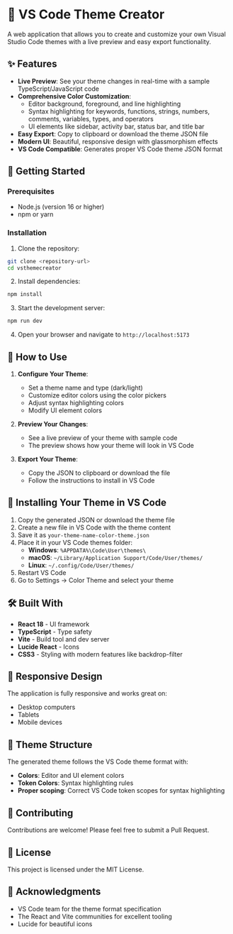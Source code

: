 # 🎨 VS Code Theme Creator

A web application that allows you to create and customize your own Visual Studio Code themes with a live preview and easy export functionality.

## ✨ Features

- **Live Preview**: See your theme changes in real-time with a sample TypeScript/JavaScript code
- **Comprehensive Color Customization**: 
  - Editor background, foreground, and line highlighting
  - Syntax highlighting for keywords, functions, strings, numbers, comments, variables, types, and operators
  - UI elements like sidebar, activity bar, status bar, and title bar
- **Easy Export**: Copy to clipboard or download the theme JSON file
- **Modern UI**: Beautiful, responsive design with glassmorphism effects
- **VS Code Compatible**: Generates proper VS Code theme JSON format

## 🚀 Getting Started

### Prerequisites

- Node.js (version 16 or higher)
- npm or yarn

### Installation

1. Clone the repository:
```bash
git clone <repository-url>
cd vsthemecreator
```

2. Install dependencies:
```bash
npm install
```

3. Start the development server:
```bash
npm run dev
```

4. Open your browser and navigate to `http://localhost:5173`

## 🎯 How to Use

1. **Configure Your Theme**:
   - Set a theme name and type (dark/light)
   - Customize editor colors using the color pickers
   - Adjust syntax highlighting colors
   - Modify UI element colors

2. **Preview Your Changes**:
   - See a live preview of your theme with sample code
   - The preview shows how your theme will look in VS Code

3. **Export Your Theme**:
   - Copy the JSON to clipboard or download the file
   - Follow the instructions to install in VS Code

## 📁 Installing Your Theme in VS Code

1. Copy the generated JSON or download the theme file
2. Create a new file in VS Code with the theme content
3. Save it as `your-theme-name-color-theme.json`
4. Place it in your VS Code themes folder:
   - **Windows**: `%APPDATA%\Code\User\themes\`
   - **macOS**: `~/Library/Application Support/Code/User/themes/`
   - **Linux**: `~/.config/Code/User/themes/`
5. Restart VS Code
6. Go to Settings → Color Theme and select your theme

## 🛠️ Built With

- **React 18** - UI framework
- **TypeScript** - Type safety
- **Vite** - Build tool and dev server
- **Lucide React** - Icons
- **CSS3** - Styling with modern features like backdrop-filter

## 📱 Responsive Design

The application is fully responsive and works great on:
- Desktop computers
- Tablets
- Mobile devices

## 🎨 Theme Structure

The generated theme follows the VS Code theme format with:

- **Colors**: Editor and UI element colors
- **Token Colors**: Syntax highlighting rules
- **Proper scoping**: Correct VS Code token scopes for syntax highlighting

## 🤝 Contributing

Contributions are welcome! Please feel free to submit a Pull Request.

## 📄 License

This project is licensed under the MIT License.

## 🙏 Acknowledgments

- VS Code team for the theme format specification
- The React and Vite communities for excellent tooling
- Lucide for beautiful icons
